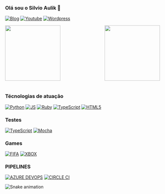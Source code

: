 ### Olá sou o Silvio Aulik 🤙


[![Blog](https://img.shields.io/badge/dev.to-0A0A0A?style=for-the-badge&logo=devdotto&logoColor=white)](https://dev.to/t/blog)
[![Youtube](https://img.shields.io/badge/YouTube-FF0000?style=for-the-badge&logo=youtube&logoColor=white)](https://www.youtube.com/channel/UCT49Y4kC4_LLQrnDsM1J4hg)
[![Wordpress](https://img.shields.io/badge/Wordpress-21759B?style=for-the-badge&logo=wordpress&logoColor=white)](https://silvioqualidade.wordpress.com/)

<div>
  <img  height="180em" src="https://github-readme-stats.vercel.app/api?username=staulik&show_icons=true&theme=great-gatsby&include_all_commits=true&count_private=true"/>
  <img align="right" height="180em" src="https://github-readme-stats.vercel.app/api/top-langs/?username=staulik&layout=compact&langs_count=16&theme=great-gatsby"/>
</div>
<br>



### Técnologias de atuação
[![Python](https://img.shields.io/badge/Python-3776AB?style=for-the-badge&logo=python&logoColor=white)](https://www.python.org/)
[![JS](https://img.shields.io/badge/JavaScript-323330?style=for-the-badge&logo=javascript&logoColor=F7DF1E)](https://www.javascript.com/)
[![Ruby](https://img.shields.io/badge/Ruby-CC342D?style=for-the-badge&logo=ruby&logoColor=white)](https://www.ruby-lang.org/pt/about/)
[![TypeScript](https://img.shields.io/badge/TypeScript-007ACC?style=for-the-badge&logo=typescript&logoColor=white)](https://www.typescriptlang.org/)
[![HTML5](https://img.shields.io/badge/HTML5-E34F26?style=for-the-badge&logo=html5&logoColor=white)](https://www.hostinger.com.br/tutoriais/diferenca-entre-html-e-html5)

### Testes
[![TypeScript](https://img.shields.io/badge/testing%20library-323330?style=for-the-badge&logo=testing-library&logoColor=red)](https://testing-library.com/)
[![Mocha](https://img.shields.io/badge/mocha.js-323330?style=for-the-badge&logo=mocha&logoColor=Brown)](https://mochajs.org/)

### Games
[![FIFA](https://img.shields.io/badge/FIFA-B7312F?style=for-the-badge&logo=fifa&logoColor=white)](https://www.ea.com/pt-br/games/fifa)
[![XBOX](https://img.shields.io/badge/Xbox-107C10?style=for-the-badge&logo=xbox&logoColor=white)](https://www.xbox.com/pt-BR)

### PIPELINES
[![AZURE DEVOPS](https://img.shields.io/badge/Azure_DevOps-0078D7?style=for-the-badge&logo=azure-devops&logoColor=white)](https://azure.microsoft.com/pt-br/products/devops)
[![CIRCLE CI](https://img.shields.io/badge/circleci-343434?style=for-the-badge&logo=circleci&logoColor=white)](https://azure.microsoft.com/pt-br/products/devops)

   
![Snake animation](https://github.com/staulik/staulik/blob/output/github-contribution-grid-snake.svg)

